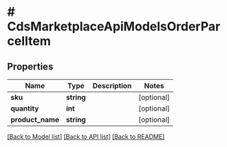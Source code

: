 # # CdsMarketplaceApiModelsOrderParcelItem

## Properties

Name | Type | Description | Notes
------------ | ------------- | ------------- | -------------
**sku** | **string** |  | [optional]
**quantity** | **int** |  | [optional]
**product_name** | **string** |  | [optional]

[[Back to Model list]](../../README.md#models) [[Back to API list]](../../README.md#endpoints) [[Back to README]](../../README.md)
